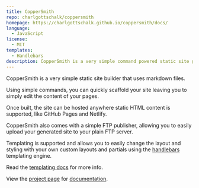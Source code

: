 ```yaml
---
title: CopperSmith
repo: charlgottschalk/coppersmith
homepage: https://charlgottschalk.github.io/coppersmith/docs/
language:
  - JavaScript
license:
  - MIT
templates:
  - Handlebars
description: CopperSmith is a very simple command powered static site generator that uses markdown files.
---
```


CopperSmith is a very simple static site builder that uses markdown files.

Using simple commands, you can quickly scaffold your site leaving you to simply edit the content of your pages.

Once built, the site can be hosted anywhere static HTML content is supported, like GitHub Pages and Netlify.

CopperSmith also comes with a simple FTP publisher, allowing you to easily upload your generated site to your plain FTP server.

Templating is supported and allows you to easily change the layout and styling with your own custom layouts and partials using the [handlebars](http://handlebarsjs.com/) templating engine.

Read the [templating docs](http://charlgottschalk.co.za/projects/coppersmith/docs/master/templates-setup) for more info.

View the [project page](http://charlgottschalk.co.za/projects/coppersmith) for [documentation](http://charlgottschalk.co.za/projects/coppersmith/docs).
